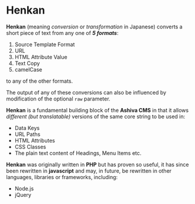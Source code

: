# Henkan

**Henkan** (meaning _conversion_ or _transformation_ in Japanese) converts a short piece of text from any one of ***5 formats***:

 1) Source Template Format
 2) URL
 3) HTML Attribute Value
 4) Text Copy
 5) camelCase

to any of the other formats.

The output of any of these conversions can also be influenced by modification of the optional `raw` parameter.

**Henkan** is a fundamental building block of the **Ashiva CMS** in that it allows _different (but translatable)_ versions of the same core string to be used in:

 - Data Keys
 - URL Paths
 - HTML Attributes
 - CSS Classes
 - The plain text content of Headings, Menu Items etc.

**Henkan** was originally written in **PHP** but has proven so useful, it has since been rewritten in **javascript** and may, in future, be rewritten in other languages, libraries or frameworks, including:

 - Node.js
 - jQuery
